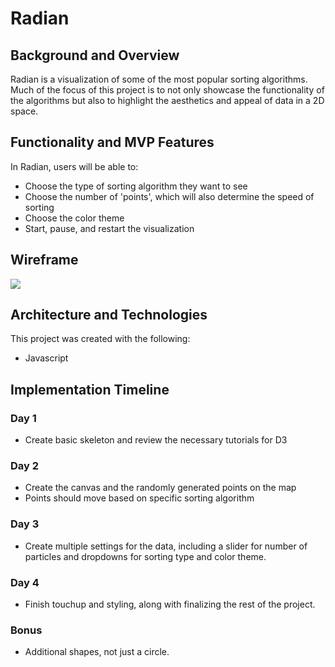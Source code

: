 # Radian

## Background and Overview

Radian is a visualization of some of the most popular sorting algorithms. Much of the focus of this project is to not only showcase the functionality of the algorithms but also to highlight the aesthetics and appeal of data in a 2D space.

## Functionality and MVP Features

In Radian, users will be able to:

* Choose the type of sorting algorithm they want to see
* Choose the number of 'points', which will also determine the speed of sorting
* Choose the color theme 
* Start, pause, and restart the visualization

## Wireframe

![](https://github.com/tsheng1/radian/blob/master/wireframe.png)

## Architecture and Technologies

This project was created with the following:

* Javascript 

## Implementation Timeline

### Day 1

* Create basic skeleton and review the necessary tutorials for D3

### Day 2

* Create the canvas and the randomly generated points on the map
* Points should move based on specific sorting algorithm

### Day 3

* Create multiple settings for the data, including a slider for number of particles and dropdowns for sorting type and color theme.

### Day 4

* Finish touchup and styling, along with finalizing the rest of the project.

### Bonus

* Additional shapes, not just a circle.
